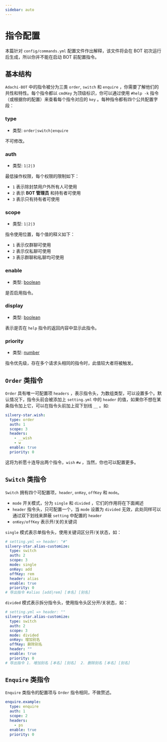 ```yaml
---
sidebar: auto
---
```


# 指令配置

本篇针对 `config/commands.yml` 配置文件作出解释，该文件将会在 BOT 初次运行后生成，所以你并不能在启动 BOT 前配置指令。

## 基本结构

`Adachi-BOT` 中的指令被分为三类 `order`, `switch` 和 `enquire` ，你需要了解他们的共性和特性。每个指令都以 `cmdKey` 为顶级标识，你可以通过使用 `#help -k`
指令（或根据你的配置）来查看每个指令对应的 `key` 。每种指令都有四个公共配置字段：

### type

* 类型: `order|switch|enquire`

不可修改。

### auth

* 类型: `1|2|3`

最低操作权限，每个权限的限制如下：

* `1` 表示除封禁用户外所有人可使用
* `2` 表示 **BOT 管理员** 和持有者可使用
* `3` 表示只有持有者可使用

### scope

* 类型: `1|2|3`

指令使用位置，每个值的释义如下：

* `1` 表示仅群聊可使用
* `2` 表示仅私聊可使用
* `3` 表示群聊和私聊均可使用

### enable

* 类型: [boolean][boolean]

是否启用指令。

### display

* 类型: [boolean][boolean]

表示是否在 `help` 指令的返回内容中显示此指令。

### priority

* 类型: [number][number]

指令优先级，存在多个请求头相同的指令时，此值较大者将被触发。

## `Order` 类指令

`Order` 具有唯一可配置项 `headers` ，表示指令头，为数组类型，可以设置多个。默认情况下，指令头前会被添加上 `setting.yml` 中的 `header`
的值，如果你不想在某条指令加上它，可以在指令头前加上双下划线 `__` 。如:

```yaml
silvery-star.wish:
  type: order
  auth: 1
  scope: 3
  headers:
    - __wish
    - w
  enable: true
  priority: 0
```

这将为祈愿十连导出两个指令，`wish` `#w` ，当然，你也可以配置更多。

## `Switch` 类指令

`Switch` 拥有四个可配置项，`header`, `onKey`, `offKey` 和 `mode`。

* `mode` 开关模式，分为 `single` 和 `divided` ，它们的作用将在下面阐述
* `header` 指令头，只可配置一个，当 `mode` 设置为 `divided` 无效，此处同样可以通过双下划线来屏蔽 `setting` 中配置的 `header`
* `onKey/offKey` 表示开/关的关键词

`single` 模式表示单指令头，使用关键词区分开/关状态，如：

```yaml
# setting.yml => header: "#"
silvery-star.alias-customize:
  type: switch
  auth: 2
  scope: 3
  mode: single
  onKey: add
  offKey: rem
  header: alias
  enable: true
  priority: 0
# 导出指令 #alias [add|rem] [本名] [别名] 
```

`divided` 模式表示拆分指令头，使用指令头区分开/关状态，如：

```yaml
# setting.yml => header: ""
silvery-star.alias-customize:
  type: switch
  auth: 2
  scope: 3
  mode: divided
  onKey: 增加别名
  offKey: 删除别名
  header: ""
  enable: true
  priority: 0
# 导出指令 1. 增加别名 [本名] [别名]  2. 删除别名 [本名] [别名]
```

## `Enquire` 类指令

`Enquire` 类指令的配置项与 `Order` 指令相同，不做赘述。

```yaml
enquire.example:
  type: enquire
  auth: 1
  scope: 2
  headers:
    - ps
  enable: true
  priority: 0
```

[number]: https://developer.mozilla.org/en-US/docs/Web/JavaScript/Reference/Global_Objects/Number
[string]: https://developer.mozilla.org/en-US/docs/Web/JavaScript/Reference/Global_Objects/String
[boolean]: https://developer.mozilla.org/en-US/docs/Web/JavaScript/Reference/Global_Objects/Boolean